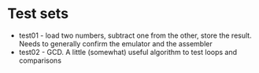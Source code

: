 # Test sets

* test01 - load two numbers, subtract one from the other, store the result. Needs to generally confirm the emulator and the assembler
* test02 - GCD. A little (somewhat) useful algorithm to test loops and comparisons